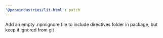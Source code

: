 ```yaml
---
'@popeindustries/lit-html': patch
---
```


Add an empty .npmignore file to include directives folder in package, but keep it ignored from git
